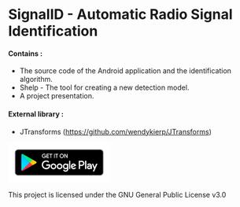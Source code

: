 # SignalID - Automatic Radio Signal Identification

#### Contains :  
- The source code of the Android application and the identification algorithm.  
- Shelp - The tool for creating a new detection model.  
- A project presentation.

#### External library :  
- JTransforms (https://github.com/wendykierp/JTransforms)  

<a href="https://play.google.com/store/apps/details?id=com.tortillum.signalid"><img alt="Get it on Google Play" height="80" src="/docs/imgs/badge_googleplay.png"></a>

This project is licensed under the GNU General Public License v3.0
